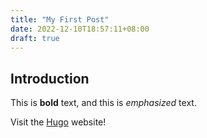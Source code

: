 ```yaml
---
title: "My First Post"
date: 2022-12-10T18:57:11+08:00
draft: true
---
```

## Introduction

This is **bold** text, and this is *emphasized* text.

Visit the [Hugo](https://gohugo.io) website!
